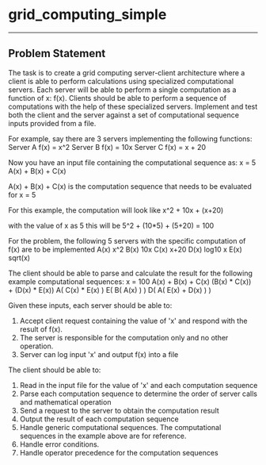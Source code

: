 # grid_computing_simple
--------------------------
Problem Statement
--------------------------
 
 
The task is to create a grid computing server-client architecture where a client is able to perform calculations using specialized computational servers. Each server will be able to perform a single computation as a function of x: f(x). Clients should be able to perform a sequence of computations with the help of these specialized servers. Implement and test both the client and the server against a set of computational sequence inputs provided from a file.
 
For example, say there are 3 servers implementing the following functions:
Server A
f(x) = x^2
Server B
f(x) = 10x
Server C
f(x) = x + 20
 
 
Now you have an input file containing the computational sequence as:
x = 5
A(x) + B(x) + C(x)
 
A(x) + B(x) + C(x) is the computation sequence that needs to be evaluated for x = 5
 
For this example, the computation will look like
x^2 + 10x + (x+20)
 
with the value of x as 5 this will be
5^2 + (10*5) + (5+20) = 100
 
 
For the problem, the following 5 servers with the specific computation of f(x) are to be implemented
A(x) x^2
B(x) 10x
C(x) x+20
D(x) log10 x
E(x) sqrt(x)
 
 
The client should be able to parse and calculate the result for the following example computational sequences:
x = 100
A(x) + B(x) + C(x)
(B(x) * C(x)) + (D(x) * E(x))
A( C(x) * E(x) )
E( B( A(x) ) )
D( A( E(x) + D(x) ) )
 
 
Given these inputs, each server should be able to:
 
1. Accept client request containing the value of 'x' and respond with the result of f(x).
2. The server is responsible for the computation only and no other operation.
3. Server can log input 'x' and output f(x) into a file
 
 
The client should be able to:
 
1. Read in the input file for the value of 'x' and each computation sequence
2. Parse each computation sequence to determine the order of server calls and mathematical operation
3. Send a request to the server to obtain the computation result
4. Output the result of each computation sequence
5. Handle generic computational sequences. The computational sequences in the example above are for reference.
6. Handle error conditions.
7. Handle operator precedence for the computation sequences
 


